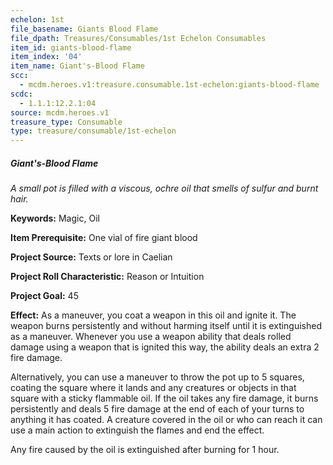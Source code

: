```yaml
---
echelon: 1st
file_basename: Giants Blood Flame
file_dpath: Treasures/Consumables/1st Echelon Consumables
item_id: giants-blood-flame
item_index: '04'
item_name: Giant's-Blood Flame
scc:
  - mcdm.heroes.v1:treasure.consumable.1st-echelon:giants-blood-flame
scdc:
  - 1.1.1:12.2.1:04
source: mcdm.heroes.v1
treasure_type: Consumable
type: treasure/consumable/1st-echelon
---
```


##### Giant's-Blood Flame

*A small pot is filled with a viscous, ochre oil that smells of sulfur and burnt hair.*

**Keywords:** Magic, Oil

**Item Prerequisite:** One vial of fire giant blood

**Project Source:** Texts or lore in Caelian

**Project Roll Characteristic:** Reason or Intuition

**Project Goal:** 45

**Effect:** As a maneuver, you coat a weapon in this oil and ignite it. The weapon burns persistently and without harming itself until it is extinguished as a maneuver. Whenever you use a weapon ability that deals rolled damage using a weapon that is ignited this way, the ability deals an extra 2 fire damage.

Alternatively, you can use a maneuver to throw the pot up to 5 squares, coating the square where it lands and any creatures or objects in that square with a sticky flammable oil. If the oil takes any fire damage, it burns persistently and deals 5 fire damage at the end of each of your turns to anything it has coated. A creature covered in the oil or who can reach it can use a main action to extinguish the flames and end the effect.

Any fire caused by the oil is extinguished after burning for 1 hour.
